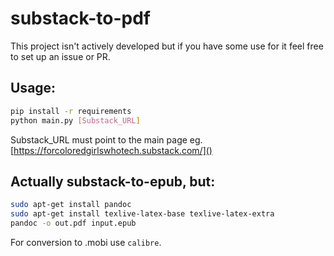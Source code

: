 # substack-to-pdf
This project isn't actively developed but if you have some use for it feel free to set up an
issue or PR.

## Usage:
```sh
pip install -r requirements
python main.py [Substack_URL]
```
Substack_URL must point to the main page eg. [https://forcoloredgirlswhotech.substack.com/]()

## Actually substack-to-epub, but:
```sh
sudo apt-get install pandoc
sudo apt-get install texlive-latex-base texlive-latex-extra
pandoc -o out.pdf input.epub
```
For conversion to .mobi use `calibre`.


